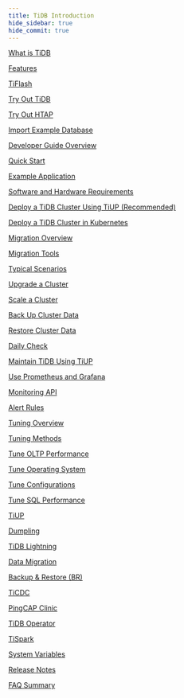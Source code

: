 ```yaml
---
title: TiDB Introduction
hide_sidebar: true
hide_commit: true
---
```


<LearningPathContainer platform="tidb" title="TiDB" subTitle="TiDB is an open-source NewSQL database that supports Hybrid Transactional and Analytical Processing (HTAP) workloads. Find the guide, samples, and references you need to use TiDB.">

<LearningPath label="Learn" icon="cloud1">

[What is TiDB](https://docs.pingcap.com/tidb/v6.3/overview)

[Features](https://docs.pingcap.com/tidb/v6.3/basic-features)

[TiFlash](https://docs.pingcap.com/tidb/v6.3/tiflash-overview)

</LearningPath>

<LearningPath label="Try" icon="cloud5">

[Try Out TiDB](https://docs.pingcap.com/tidb/v6.3/quick-start-with-tidb)

[Try Out HTAP](https://docs.pingcap.com/tidb/v6.3/quick-start-with-htap)

[Import Example Database](https://docs.pingcap.com/tidb/v6.3/import-example-data)

</LearningPath>

<LearningPath label="Develop" icon="doc8">

[Developer Guide Overview](https://docs.pingcap.com/tidb/v6.3/dev-guide-overview)

[Quick Start](https://docs.pingcap.com/tidb/v6.3/dev-guide-build-cluster-in-cloud)

[Example Application](https://docs.pingcap.com/tidb/v6.3/dev-guide-sample-application-spring-boot)

</LearningPath>

<LearningPath label="Deploy" icon="deploy">

[Software and Hardware Requirements](https://docs.pingcap.com/tidb/v6.3/hardware-and-software-requirements)

[Deploy a TiDB Cluster Using TiUP (Recommended)](https://docs.pingcap.com/tidb/v6.3/production-deployment-using-tiup)

[Deploy a TiDB Cluster in Kubernetes](https://docs.pingcap.com/tidb/v6.3/tidb-in-kubernetes)

</LearningPath>

<LearningPath label="Migrate" icon="cloud3">

[Migration Overview](https://docs.pingcap.com/tidb/v6.3/migration-overview)

[Migration Tools](https://docs.pingcap.com/tidb/v6.3/migration-tools)

[Typical Scenarios](https://docs.pingcap.com/tidb/v6.3/migrate-aurora-to-tidb)

</LearningPath>

<LearningPath label="Maintain" icon="maintain">

[Upgrade a Cluster](https://docs.pingcap.com/tidb/v6.3/upgrade-tidb-using-tiup)

[Scale a Cluster](https://docs.pingcap.com/tidb/v6.3/scale-tidb-using-tiup)

[Back Up Cluster Data](https://docs.pingcap.com/tidb/v6.3/br-usage-backup)

[Restore Cluster Data](https://docs.pingcap.com/tidb/v6.3/br-usage-restore)

[Daily Check](https://docs.pingcap.com/tidb/v6.3/daily-check)

[Maintain TiDB Using TiUP](https://docs.pingcap.com/tidb/v6.3/maintain-tidb-using-tiup)

</LearningPath>

<LearningPath label="Monitor" icon="cloud6">

[Use Prometheus and Grafana](https://docs.pingcap.com/tidb/v6.3/tidb-monitoring-framework)

[Monitoring API](https://docs.pingcap.com/tidb/v6.3/tidb-monitoring-api)

[Alert Rules](https://docs.pingcap.com/tidb/v6.3/alert-rules)

</LearningPath>

<LearningPath label="Tune" icon="tidb-cloud-tune">

[Tuning Overview](https://docs.pingcap.com/tidb/v6.3/performance-tuning-overview)

[Tuning Methods](https://docs.pingcap.com/tidb/v6.3/performance-tuning-methods)

[Tune OLTP Performance](https://docs.pingcap.com/tidb/v6.3/performance-tuning-practices)

[Tune Operating System](https://docs.pingcap.com/tidb/v6.3/tune-operating-system)

[Tune Configurations](https://docs.pingcap.com/tidb/v6.3/configure-memory-usage)

[Tune SQL Performance](https://docs.pingcap.com/tidb/v6.3/sql-tuning-overview)

</LearningPath>

<LearningPath label="Tools" icon="doc7">

[TiUP](https://docs.pingcap.com/tidb/v6.3/tiup-overview)

[Dumpling](https://docs.pingcap.com/tidb/v6.3/dumpling-overview)

[TiDB Lightning](https://docs.pingcap.com/tidb/v6.3/tidb-lightning-overview)

[Data Migration](https://docs.pingcap.com/tidb/v6.3/dm-overview)

[Backup & Restore (BR)](https://docs.pingcap.com/tidb/v6.3/backup-and-restore-overview)

[TiCDC](https://docs.pingcap.com/tidb/v6.3/ticdc-overview)

[PingCAP Clinic](https://docs.pingcap.com/tidb/v6.3/clinic-introduction)

[TiDB Operator](https://docs.pingcap.com/tidb/v6.3/tidb-operator-overview)

[TiSpark](https://docs.pingcap.com/tidb/v6.3/tispark-overview)

</LearningPath>

<LearningPath label="Reference" icon="cloud-dev">

[System Variables](https://docs.pingcap.com/tidb/v6.3/system-variables)

[Release Notes](https://docs.pingcap.com/tidb/v6.3/release-notes)

[FAQ Summary](https://docs.pingcap.com/tidb/v6.3/faq-overview)

</LearningPath>

</LearningPathContainer>
